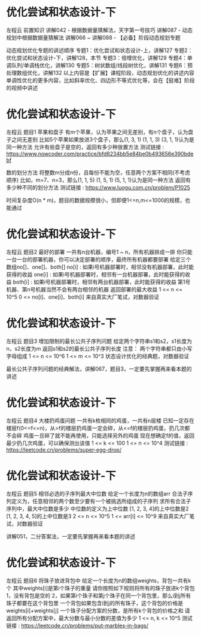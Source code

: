 <!-- Slide number: 1 -->
# 优化尝试和状态设计-下
左程云
前置知识
讲解042 - 根据数据量猜解法，天字第一号技巧
讲解087 - 动态规划中根据数据量猜解法
讲解066 ~ 讲解088 - 【必备】阶段动态规划专题

动态规划优化专题的讲述顺序
专题1：优化尝试和状态设计-上，讲解127
专题2：优化尝试和状态设计-下，讲解128，本节
专题3：倍增优化，讲解129
专题4：单调队列/单调栈优化，讲解130
专题5：树状数组/线段树优化，讲解131
专题6：预处理数组优化，讲解132
以上内容是【扩展】课程阶段，动态规划优化的讲述内容
单调性优化的更多内容，比如斜率优化、四边形不等式优化等，会在【挺难】阶段的视频中讲述

<!-- Slide number: 2 -->
# 优化尝试和状态设计-下
左程云
题目1
苹果和盘子
有m个苹果，认为苹果之间无差别，有n个盘子，认为盘子之间无差别
比如5个苹果如果放进3个盘子，那么(1, 3, 1) (1, 1, 3) (3, 1, 1)认为是同一种方法
允许有些盘子是空的，返回有多少种放置方法
测试链接 : https://www.nowcoder.com/practice/bfd8234bb5e84be0b493656e390bdebf

数的划分方法
将整数m分成n份，且每份不能为空，任意两个方案不相同(不考虑顺序)
比如，m=7、n=3，那么(1, 1, 5) (1, 5, 1) (5, 1, 1)认为是同一种方法
返回有多少种不同的划分方法
测试链接 : https://www.luogu.com.cn/problem/P1025

时间复杂度O(n * m)，题目的数据规模很小，但即便1<=n,m<=1000的规模，也能通过

<!-- Slide number: 3 -->
# 优化尝试和状态设计-下
左程云
题目2
最好的部署
一共有n台机器，编号1 ~ n，所有机器排成一排
你只能一台一台的部署机器，你可以决定部署的顺序，最终所有机器都要部署
给定三个数组no[]、one[]、both[]
no[i] : 如果i号机器部署时，相邻没有机器部署，此时能获得的收益
one[i] : 如果i号机器部署时，相邻有一台机器部署，此时能获得的收益
both[i] : 如果i号机器部署时，相邻有两台机器部署，此时能获得的收益
第1号机器、第n号机器当然不会有两台相邻的机器
返回部署的最大收益
1 <= n <= 10^5   0 <= no[i]、one[i]、both[i]
来自真实大厂笔试，对数器验证

<!-- Slide number: 4 -->
# 优化尝试和状态设计-下
左程云
题目3
增加限制的最长公共子序列问题
给定两个字符串s1和s2，s1长度为n，s2长度为m
返回s1和s2的最长公共子序列长度
注意：
两个字符串都只由小写字母组成
1 <= n <= 10^6
1 <= m <= 10^3
状态设计优化的经典题，对数器验证

最长公共子序列问题的经典解法，讲解067，题目3，一定要先掌握再来看本题的讲述

<!-- Slide number: 5 -->
# 优化尝试和状态设计-下
左程云
题目4
大楼扔鸡蛋问题
一共有k枚相同的鸡蛋，一共有n层楼
已知一定存在楼层f(0<=f<=n)，从>f的楼层扔鸡蛋一定会碎，从<=f的楼层扔鸡蛋，扔几次都不会碎
鸡蛋一旦碎了就不能再使用，只能选择另外的鸡蛋
现在想确定f的值，返回最少扔几次鸡蛋，可以确保测出该值
1 <= k <= 100
1 <= n <= 10^4
测试链接 : https://leetcode.cn/problems/super-egg-drop/

<!-- Slide number: 6 -->
# 优化尝试和状态设计-下
左程云
题目5
相邻必选的子序列最大中位数
给定一个长度为n的数组arr
合法子序列定义为，任意相邻的两个数至少要有一个被挑选所组成的子序列
求所有合法子序列中，最大中位数是多少
中位数的定义为上中位数
[1, 2, 3, 4]的上中位数是2
[1, 2, 3, 4, 5]的上中位数是3
2 <=  n <= 10^5
1 <= arr[i] <= 10^9
来自真实大厂笔试，对数器验证

讲解051，二分答案法，一定要先掌握再来看本题的讲述

<!-- Slide number: 7 -->
# 优化尝试和状态设计-下
左程云
题目6
将珠子放进背包中
给定一个长度为n的数组weights，背包一共有k个
其中weights[i]是第i个珠子的重量
请你按照如下规则将所有的珠子放进k个背包
1，没有背包是空的
2，如果第i个珠子和第j个珠子在同一个背包里，那么i到j所有珠子都要在这个背包里
一个背包如果包含i到j的所有珠子，这个背包的价格是weights[i]+weights[j]
一个珠子分配方案的分数，是所有k个背包的价格之和
请返回所有分配方案中，最大分数与最小分数的差值为多少
1 <= n, k <= 10^5
测试链接 : https://leetcode.cn/problems/put-marbles-in-bags/